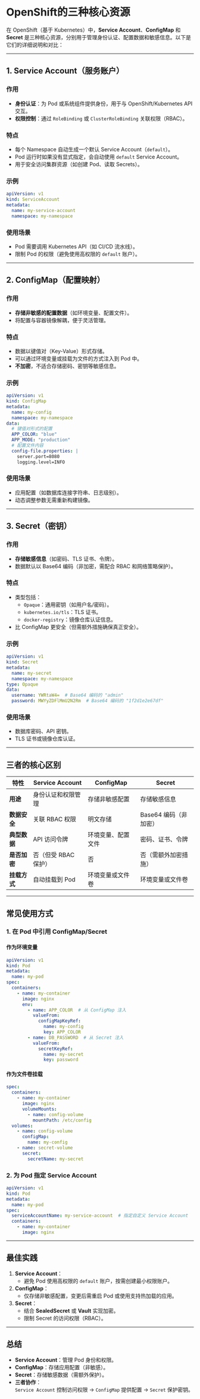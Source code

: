 # OpenShift的三种核心资源

在 OpenShift（基于 Kubernetes）中，**Service Account**、**ConfigMap** 和 **Secret** 是三种核心资源，分别用于管理身份认证、配置数据和敏感信息。以下是它们的详细说明和对比：

---

## **1. Service Account（服务账户）**
### **作用**
- **身份认证**：为 Pod 或系统组件提供身份，用于与 OpenShift/Kubernetes API 交互。
- **权限控制**：通过 `RoleBinding` 或 `ClusterRoleBinding` 关联权限（RBAC）。

### **特点**
- 每个 Namespace 自动生成一个默认 Service Account（`default`）。
- Pod 运行时如果没有显式指定，会自动使用 `default` Service Account。
- 用于安全访问集群资源（如创建 Pod、读取 Secrets）。

### **示例**
```yaml
apiVersion: v1
kind: ServiceAccount
metadata:
  name: my-service-account
  namespace: my-namespace
```

### **使用场景**
- Pod 需要调用 Kubernetes API（如 CI/CD 流水线）。
- 限制 Pod 的权限（避免使用高权限的 `default` 账户）。

---

## **2. ConfigMap（配置映射）**
### **作用**
- **存储非敏感的配置数据**（如环境变量、配置文件）。
- 将配置与容器镜像解耦，便于灵活管理。

### **特点**
- 数据以键值对（Key-Value）形式存储。
- 可以通过环境变量或挂载为文件的方式注入到 Pod 中。
- **不加密**，不适合存储密码、密钥等敏感信息。

### **示例**
```yaml
apiVersion: v1
kind: ConfigMap
metadata:
  name: my-config
  namespace: my-namespace
data:
  # 键值对形式的配置
  APP_COLOR: "blue"
  APP_MODE: "production"
  # 配置文件内容
  config-file.properties: |
    server.port=8080
    logging.level=INFO
```

### **使用场景**
- 应用配置（如数据库连接字符串、日志级别）。
- 动态调整参数无需重新构建镜像。

---

## **3. Secret（密钥）**
### **作用**
- **存储敏感信息**（如密码、TLS 证书、令牌）。
- 数据默认以 Base64 编码（非加密，需配合 RBAC 和网络策略保护）。

### **特点**
- 类型包括：
    - `Opaque`：通用密钥（如用户名/密码）。
    - `kubernetes.io/tls`：TLS 证书。
    - `docker-registry`：镜像仓库认证信息。
- 比 ConfigMap 更安全（但需额外措施确保真正安全）。

### **示例**
```yaml
apiVersion: v1
kind: Secret
metadata:
  name: my-secret
  namespace: my-namespace
type: Opaque
data:
  username: YWRtaW4=  # Base64 编码的 "admin"
  password: MWYyZDFlMmU2N2Rm  # Base64 编码的 "1f2d1e2e67df"
```

### **使用场景**
- 数据库密码、API 密钥。
- TLS 证书或镜像仓库认证。

---

## **三者的核心区别**
| 特性                | Service Account         | ConfigMap               | Secret                  |
|---------------------|------------------------|-------------------------|-------------------------|
| **用途**            | 身份认证和权限管理      | 存储非敏感配置          | 存储敏感信息            |
| **数据安全**        | 关联 RBAC 权限          | 明文存储                | Base64 编码（非加密）    |
| **典型数据**        | API 访问令牌            | 环境变量、配置文件       | 密码、证书、令牌         |
| **是否加密**        | 否（但受 RBAC 保护）    | 否                      | 否（需额外加密措施）     |
| **挂载方式**        | 自动挂载到 Pod          | 环境变量或文件卷         | 环境变量或文件卷         |

---

## **常见使用方式**
### **1. 在 Pod 中引用 ConfigMap/Secret**
#### **作为环境变量**
```yaml
apiVersion: v1
kind: Pod
metadata:
  name: my-pod
spec:
  containers:
    - name: my-container
      image: nginx
      env:
        - name: APP_COLOR  # 从 ConfigMap 注入
          valueFrom:
            configMapKeyRef:
              name: my-config
              key: APP_COLOR
        - name: DB_PASSWORD  # 从 Secret 注入
          valueFrom:
            secretKeyRef:
              name: my-secret
              key: password
```

#### **作为文件卷挂载**
```yaml
spec:
  containers:
    - name: my-container
      image: nginx
      volumeMounts:
        - name: config-volume
          mountPath: /etc/config
  volumes:
    - name: config-volume
      configMap:
        name: my-config
    - name: secret-volume
      secret:
        secretName: my-secret
```

### **2. 为 Pod 指定 Service Account**
```yaml
apiVersion: v1
kind: Pod
metadata:
  name: my-pod
spec:
  serviceAccountName: my-service-account  # 指定自定义 Service Account
  containers:
    - name: my-container
      image: nginx
```

---

## **最佳实践**
1. **Service Account**：
    - 避免 Pod 使用高权限的 `default` 账户，按需创建最小权限账户。
2. **ConfigMap**：
    - 仅存储非敏感配置，变更后需重启 Pod 或使用支持热加载的应用。
3. **Secret**：
    - 结合 **SealedSecret** 或 **Vault** 实现加密。
    - 限制 Secret 的访问权限（RBAC）。

---

## **总结**
- **Service Account**：管理 Pod 身份和权限。
- **ConfigMap**：存储应用配置（非敏感）。
- **Secret**：存储敏感数据（需额外保护）。
- **三者协作**：  
  `Service Account` 控制访问权限 → `ConfigMap` 提供配置 → `Secret` 保护密钥。